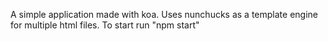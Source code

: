 A simple application made with koa. Uses nunchucks as a template engine for multiple html files.
To start run "npm start"

